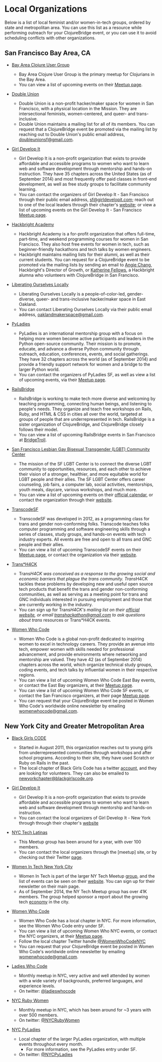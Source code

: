 Local Organizations
===================

Below is a list of local feminist and/or women-in-tech groups, ordered by state and metropolitan area. You can use this list as a resource while performing outreach for your ClojureBridge event, or you can use it to avoid scheduling conflicts with other organizations.


San Francisco Bay Area, CA
---------------------------

- [Bay Area Clojure User Group](http://www.meetup.com/The-Bay-Area-Clojure-User-Group/)
	- Bay Area Clojure User Group is the primary meetup for Clojurians in the Bay Area.
	- You can view a list of upcoming events on their [Meetup page](http://www.meetup.com/The-Bay-Area-Clojure-User-Group/).

- [Double Union](https://doubleunion.org)
	- Double Union is a non-profit hacker/maker space for women in San Francisco, with a physical location in the Mission. They are intersectional feminists, women-centered, and queer- and trans-inclusive.
	- Double Union maintains a mailing list for all of its members. You can request that a ClojureBridge event be promoted via the mailing list by reaching out to Double Union's public email address, [doubleunionsf@gmail.com](mailto:doubleunionsf@gmail.com).

- [Girl Develop It](http://www.girldevelopit.com)
	- Girl Develop It is a non-profit organization that exists to provide affordable and accessible programs to women who want to learn web and software development through mentorship and hands-on instruction. They have 35 chapters across the United States (as of September 2014) and most frequently offer paid classes in front-end development, as well as free study groups to facilitate community learning.
	- You can contact the organizers of Girl Develop It - San Francisco through their public email address, [sf@girldevelopit.com](mailto:sf@girldevelopit.com); reach out to one of the local leaders through their chapter's [website](http://www.girldevelopit.com/chapters/san-francisco); or view a list of upcoming events on the Girl Develop It - San Francisco [Meetup page](http://www.meetup.com/Girl-Develop-It-San-Francisco).

- [Hackbright Academy](http://hackbrightacademy.com)
	- Hackbright Academy is a for-profit organization that offers full-time, part-time, and weekend programming courses for women in San Francisco. They also host free events for women in tech, such as beginner-friendly hackathons and tech talks by women engineers.
	- Hackbright maintains mailing lists for their alumni, as well as their current students. You can request for a ClojureBridge event to be promoted via the mailing lists by sending an email to [Angie Chang](mailto:a@hackbrightacademy.com), Hackbright's Director of Growth, or [Katherine Fellows](mailto:k@therinefello.ws), a Hackbright alumna who volunteers with ClojureBridge in San Francisco.

- [Liberating Ourselves Locally](http://oaklandmakerspace.wordpress.com)
	- Liberating Ourselves Locally is a people-of-color-led, gender-diverse, queer- and trans-inclusive hacker/maker space in East Oakland.
	- You can contact Liberating Ourselves Locally via their public email address, [oaklandmakerspace@gmail.com](mailto:oaklandmakerspace@gmail.com).

- [PyLadies](http://www.pyladies.com/)
	- PyLadies is an international mentorship group with a focus on helping more women become active participants and leaders in the Python open-source community. Their mission is to promote, educate, and advance a diverse Python community through outreach, education, conferences, events, and social gatherings. They have 32 chapters across the world (as of September 2014) and provide a friendly support network for women and a bridge to the larger Python world.
	- You can contact the organizers of PyLadies SF, as well as view a list of upcoming events, via their [Meetup page](http://www.meetup.com/PyLadiesSF).

- [RailsBridge](http://www.railsbridge.org)
	- RailsBridge is working to make tech more diverse and welcoming by teaching programming, connecting human beings, and listening to people's needs. They organize and teach free workshops on Rails, Ruby, and HTML & CSS in cities all over the world, targeted at groups of people that are underrepresented in tech. RailsBridge is a sister organization of ClojureBridge, and ClojureBridge closely follows their model.
	- You can view a list of upcoming RailsBridge events in San Francisco at [BridgeTroll](http://bridgetroll.org).

- [San Francisco Lesbian Gay Bisexual Transgender (LGBT) Community Center](http://www.sfcenter.org)
	- The mission of the SF LGBT Center is to connect the diverse LGBT community to opportunities, resources, and each other to achieve their vision of a stronger, healthier, and more equitable world for LGBT people and their allies. The SF LGBT Center offers career counseling, job fairs, a computer lab, social activities, mentorships, youth meals, daycare, various workshops, and much more.
	- You can view a list of upcoming events on their [official calendar](http://www.sfcenter.org/events-calendar), or contact the organization through their [website](http://www.sfcenter.org/contact).

- [TranscodeSF](http://transcodesf.org)
	- TranscodeSF was developed in 2012, as a programming class for trans and gender non-conforming folks. Transcode teaches folks computer programming and software engineering skills through a series of classes, study groups, and hands-on events with tech industry experts. All events are free and open to all trans and GNC people and their allies.
	- You can view a list of upcoming TranscodeSF events on their [Meetup page](http://www.meetup.com/TranscodeSF), or contact the organization via their [website](http://transcodesf.org/en/contact).

- [Trans*H4CK](http://www.transhack.org)
	- Trans*H4CK was conceived as a response to the growing social and economic barriers that plague the trans community. Trans*H4CK tackles these problems by developing new and useful open source tech products that benefit the trans and gender non-conforming communities, as well as serving as a meeting point for trans and GNC individuals interested in pursuing employment and those that are currently working in the industry.
	- You can sign up for Trans*H4CK's mailing list on their [official website](http://www.transhack.org/#!contact/c1z0x), or email [transhackathon@gmail.com](mailto:transhackathon@gmail.com) to ask questions about trans* resources or Trans*H4CK events.

- [Women Who Code](https://www.womenwhocode.com)
	- Women Who Code is a global non-profit dedicated to inspiring women to excel in technology careers. They provide an avenue into tech, empower women with skills needed for professional advancement, and provide environments where networking and mentorship are valued. They have 42 (as of September 2014) chapters across the world, which organize technical study groups, coding events, and tech talks by influential women in their respective regions.
	- You can view a list of upcoming Women Who Code East Bay events, or contact the East Bay organizers, at their [Meetup page](http://www.meetup.com/Women-Who-Code-East-Bay).
	- You can view a list of upcoming Women Who Code SF events, or contact the San Francisco organizers, at their page [Meetup page](http://www.meetup.com/Women-Who-Code-SF).
	- You can request that your ClojureBridge event be posted in Women Who Code's worldwide online newsletter by emailing [womenwhocode@gmail.com](mailto:womenwhocode@gmail.com).



New York City and Greater Metropolitan Area
-------------------------------------------
- [Black Girls CODE](http://www.blackgirlscode.com/)
	- Started in August 2011, this organization reaches out to young girls from underrepresented communities through workshops and after school programs. According to their site, they have used Scratch or Ruby on Rails in the past.
	- The local chapter of Black Girls Code has a twitter [account](https://twitter.com/VolunteerBGCNY), and they are looking for volunteers. They can also be emailed to [newyorkchapter@blackgirlscode.org](mailto:newyorkchapter@blackgirlscode.org).

- [Girl Develop It](http://www.girldevelopit.com)
	- Girl Develop It is a non-profit organization that exists to provide affordable and accessible programs to women who want to learn web and software development through mentorship and hands-on instruction. 
	- You can contact the local organizers of Girl Develop It - New York through through their chapter's [website](http://www.girldevelopit.com/chapters/new-york) 

- [NYC Tech Latinas](http://www.meetup.com/NYC-Latinas-in-Technology/)
	- This Meetup group has been around for a year, with over 100 members.
	- You can contact the local organizers through the [meetup] site, or by checking out their Twitter [page](https://twitter.com/nyctechlatinas).

- [Women In Tech New York City](http://www.womenintechnyc.com/)
	- Women In Tech is part of the larger NY Tech Meetup [group](http://www.meetup.com/ny-tech/), and the list of events can be seen on their [website](http://www.womenintechnyc.com/events). You can sign up for their newsletter on their main page.
	- As of September 2014, the NY Tech Meetup group has over 41K members. The group helped sponsor a report about the growing tech [economy](http://www.nyctecheconomy.com/) in the city.

- [Women Who Code](https://www.womenwhocode.com)
	- Women Who Code has a local chapter in NYC. For more information, see the Women Who Code entry under SF.
	- You can view a list of upcoming Women Who NYC events, or contact the NYC organizers, at their [Meetup page](http://www.meetup.com/WomenWhoCodeNYC).
	- Follow the local chapter Twitter handle [@WomenWhoCodeNYC](https://twitter.com/womenwhocodenyc)
	- You can request that your ClojureBridge event be posted in Women Who Code's worldwide online newsletter by emailing [womenwhocode@gmail.com](mailto:womenwhocode@gmail.com).

- [Ladies Who Code](http://www.meetup.com/Ladies-Who-Code/)
	- Monthly meetup in NYC, very active and well attended by women with a wide variety of backgrounds, preferred languages, and experience levels.
	- On twitter: [@ladieswhocode](https://twitter.com/ladieswhocode)

- [NYC Ruby Women](http://www.meetup.com/NYC-Ruby-Women/)
	- Monthly meetup in NYC, which has been around for ~3 years with over 500 members.
	- On twitter: [@NYCRubyWomen](https://twitter.com/nycrubywomen)

- [NYC PyLadies](http://www.meetup.com/NYC-PyLadies/)
	- Local chapter of the larger PyLadies organization, with multiple events throughout every month.
        - For more information, see the PyLadies entry under SF.
	- On twitter: [@NYCPyLadies](https://twitter.com/NYCPyLadies)